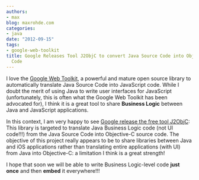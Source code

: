 ```yaml
---
authors:
- max
blog: maxrohde.com
categories:
- java
date: "2012-09-15"
tags:
- google-web-toolkit
title: Google Releases Tool J2ObjC to convert Java Source Code into Objective-C Source
  Code
---
```


I love the [Google Web Toolkit](https://developers.google.com/web-toolkit/), a powerful and mature open source library to automatically translate Java Source Code into JavaScript code. While I doubt the merit of using Java to write user interfaces for JavaScript (unfortunately, this is often what the Google Web Toolkit has been advocated for), I think it is a great tool to share **Business Logic** between Java and JavaScript applications.

In this context, I am very happy to see [Google release the free tool J2ObjC](http://jaxenter.com/google-tool-j2objc-translates-java-to-objective-c-44466.html): This library is targeted to translate Java Business Logic code (not UI code!!!) from the Java Source Code into Objective-C source code. The objective of this project really appears to be to share libraries between Java and iOS applications rather than translating entire applications (with UI) from Java into Objective-C: a limitation I think is a great strength!

I hope that soon we will be able to write Business Logic-level code **just once** and then **embed** it everywhere!!!
